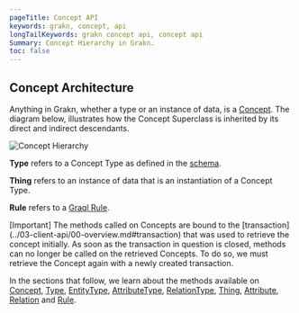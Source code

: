 ```yaml
---
pageTitle: Concept API
keywords: grakn, concept, api
longTailKeywords: grakn concept api, concept api
Summary: Concept Hierarchy in Grakn.
toc: false
---
```


## Concept Architecture
Anything in Grakn, whether a type or an instance of data, is a [Concept](../04-concept-api/01-concept.md). The diagram below, illustrates how the Concept Superclass is inherited by its direct and indirect descendants.

![Concept Hierarchy](../images/concept-api/overview_hierarchy.png)

**Type** refers to a Concept Type as defined in the [schema](../09-schema/00-overview.md#grakn-data-model).

**Thing** refers to an instance of data that is an instantiation of a Concept Type.

**Rule** refers to a [Graql Rule](../09-schema/03-rules.md).

<div class="note">
[Important]
The methods called on Concepts are bound to the [transaction](../03-client-api/00-overview.md#transaction) that was used to retrieve the concept initially. As soon as the transaction in question is closed, methods can no longer be called on the retrieved Concepts. To do so, we must retrieve the Concept again with a newly created transaction.
</div>

In the sections that follow, we learn about the methods available on [Concept](../04-concept-api/01-concept.md), [Type](/docs/concept-api/type.md#type-methods), [EntityType](/docs/concept-api/type.md#entitytype-methods), [AttributeType](/docs/concept-api/type.md#attributetype-methods), [RelationType](/docs/concept-api/type.md#relationtype-methods), [Thing](../04-concept-api/04-thing.md#thing-methods), [Attribute](../04-concept-api/04-thing.md#attribute-methods), [Relation](../04-concept-api/04-thing.md#relation-methods) and [Rule](../04-concept-api/03-rule.md).
